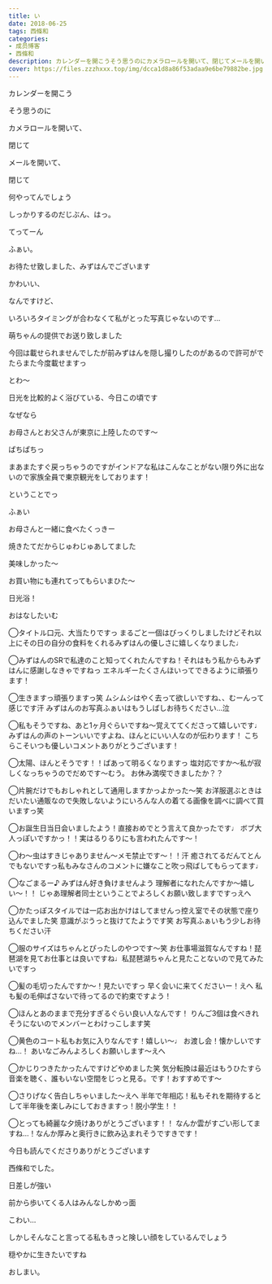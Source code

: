 ```yaml
---
title: い
date: 2018-06-25
tags: 西條和
categories: 
- 成员博客
- 西條和
description: カレンダーを開こうそう思うのにカメラロールを開いて、閉じてメールを開いて、閉じて...
cover: https://files.zzzhxxx.top/img/dcca1d8a86f53adaa9e6be79882be.jpg 
---
```













カレンダーを開こう












そう思うのに












カメラロールを開いて、




閉じて





メールを開いて、





閉じて










何やってんでしょう










しっかりするのだじぶん、はっ。








てってーん












ふぁい。








お待たせ致しました、みずはんでございます








かわいい、







なんですけど、









いろいろタイミングが合わなくて私がとった写真じゃないのです…












萌ちゃんの提供でお送り致しました










今回は載せられませんでしたが前みずはんを隠し撮りしたのがあるので許可がでたらまた今度載せますっ










とわ〜












日光を比較的よく浴びている、今日この頃です






なぜなら








お母さんとお父さんが東京に上陸したのです〜







ぱちぱちっ







まあまたすぐ戻っちゃうのですがインドアな私はこんなことがない限り外に出ないので家族全員で東京観光をしております！














ということでっ










ふぁい










お母さんと一緒に食べたくっきー










焼きたてだからじゅわじゅあしてました









美味しかった〜









お買い物にも連れてってもらいまひた〜












日光浴！













おはなしたいむ


◯タイトル口元、大当たりですっ
まるごと一個はびっくりしましたけどそれ以上にその日の自分の食料をくれるみずはんの優しさに嬉しくなりました♩





◯みずはんのSRで私達のこと知ってくれたんですね！それはもう私からもみずはんに感謝しなきゃですねっ
エネルギーたくさんほいってできるように頑張ります！







◯生きますっ頑張りますっ笑
ムシムシはやく去って欲しいですね、、むーんって感じです汗
みずはんのお写真ふぁいはもうしばしお待ちください…泣






◯私もそうですね、あと1ヶ月ぐらいですね〜覚えててくださって嬉しいです♩
みずはんの声のトーンいいですよね、ほんとにいい人なのが伝わります！
こちらこそいつも優しいコメントありがとうございます！








◯太陽、ほんとそうです！！ぱあって明るくなりますっ
塩対応ですか〜私が寂しくなっちゃうのでだめです〜むう。
お休み満喫できましたか？？





◯片腕だけでもおしゃれとして通用しますかっよかった〜笑
お洋服選ぶときはだいたい通販なので失敗しないようにいろんな人の着てる画像を調べに調べて買いますっ笑








◯お誕生日当日会いましたよう！直接おめでとう言えて良かったです♩
ボブ大人っぽいですかっ！！実はるりるりにも言われたんです〜！





◯わ〜虫はすきじゃありません〜メモ禁止です〜！！汗
癒されてるだんてとんでもないですっ私もみなさんのコメントに嫌なこと吹っ飛ばしてもらってます♩








◯なごまるー♪
みずはん好き負けませんよう
理解者になれたんですか〜嬉しい〜！！
じゃあ理解者同士ということでよろしくお願い致しますですっえへ





◯かたっぽスタイルでは一応お出かけはしてませんっ控え室でその状態で座り込んでました笑
意識がぷうっと抜けてたようです笑
お写真ふぁいもう少しお待ちください汗








◯服のサイズはちゃんとぴったしのやつです〜笑
お仕事場滋賀なんですね！琵琶湖を見てお仕事とは良いですね♩私琵琶湖ちゃんと見たことないので見てみたいですっ







◯髪の毛切ったんですか〜！見たいですっ
早く会いに来てくださいー！えへ
私も髪の毛伸ばさないで待ってるので約束ですよう！






◯ほんとあのままで充分すぎるぐらい良い人なんです！
りんご3個は食べきれそうにないのでメンバーとわけっこします笑





◯黄色のコート私もお気に入りなんです！嬉しい〜♩
お渡し会！懐かしいですね…！
あいなごみんよろしくお願いします〜えへ





◯かじりつきたかったんですけどやめました笑
気分転換は最近はもうひたすら音楽を聴く、誰もいない空間をじっと見る。です！おすすめです〜




◯さりげなく告白しちゃいました〜えへ
半年で年相応！私もそれを期待するとして半年後を楽しみにしておきますっ！脱小学生！！






◯とっても綺麗な夕焼けありがとうございます！！
なんか雲がすごい形してますね…！なんか厚みと奥行きに飲み込まれそうですきです！








今日も読んでくださりありがとうございます











西條和でした。








日差しが強い






前から歩いてくる人はみんなしかめっ面








こわい…






しかしそんなこと言ってる私もきっと険しい顔をしているんでしょう








穏やかに生きたいですね









おしまい。


